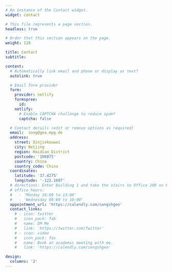 ```yaml
---
# An instance of the Contact widget.
widget: contact

# This file represents a page section.
headless: true

# Order that this section appears on the page.
weight: 110

title: Contact
subtitle:

content:
  # Automatically link email and phone or display as text?
  autolink: true

  # Email form provider
  form:
    provider: netlify
    formspree:
      id:
    netlify:
      # Enable CAPTCHA challenge to reduce spam?
      captcha: false

  # Contact details (edit or remove options as required)
  email:  song@gea.mpg.de
  address:
    street: Xinjiekouwai
    city: Beijing
    region: Haidian District
    postcode: '100875'
    country: China
    country_code: China
  coordinates:
    latitude: '37.4275'
    longitude: '-122.1697'
  # directions: Enter Building 1 and take the stairs to Office 200 on Floor 2
  # office_hours:
  #   - 'Monday 10:00 to 13:00'
  #   - 'Wednesday 09:00 to 10:00'
  appointment_url: 'https://calendly.com/songshgeo'
  contact_links:
    # - icon: twitter
    #   icon_pack: fab
    #   name: DM Me
    #   link: 'https://twitter.com/Twitter'
    # - icon: video
    #   icon_pack: fas
    #   name: Book an academic meeting with me.
    #   link: 'https://calendly.com/songshgeo'

design:
  columns: '2'
---
```

